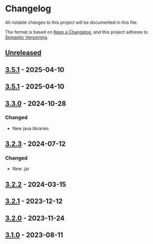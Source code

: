 # Changelog

All notable changes to this project will be documented in this file.

The format is based on [Keep a Changelog](https://keepachangelog.com/en/1.1.0/), and this project adheres
to [Semantic Versioning](https://semver.org/spec/v2.0.0.html).

## [Unreleased]

## [3.5.1] - 2025-04-10


## [3.5.1] - 2025-04-10


## [3.3.0] - 2024-10-28

### Changed

* New java libraries


## [3.2.3] - 2024-07-12

### Changed

* New .jar

## [3.2.2] - 2024-03-15

## [3.2.1] - 2023-12-12

## [3.2.0] - 2023-11-24

## [3.1.0] - 2023-08-11

[Unreleased]: https://github.com/rjdverse/rjd3tramoseats/compare/v3.5.1...HEAD
[3.5.1]: https://github.com/rjdverse/rjd3tramoseats/compare/v3.5.1...v3.5.1
[3.5.1]: https://github.com/rjdverse/rjd3tramoseats/compare/v3.3.0...v3.5.1
[3.3.0]: https://github.com/rjdverse/rjd3tramoseats/compare/v3.2.3...v3.3.0
[3.2.3]: https://github.com/rjdverse/rjd3tramoseats/compare/v3.2.2...v3.2.3
[3.2.2]: https://github.com/rjdverse/rjd3tramoseats/compare/v3.2.1...v3.2.2
[3.2.1]: https://github.com/rjdverse/rjd3tramoseats/compare/v3.2.0...v3.2.1
[3.2.0]: https://github.com/rjdverse/rjd3tramoseats/compare/v3.1.0...v3.2.0
[3.1.0]: https://github.com/rjdverse/rjd3tramoseats/releases/tag/v3.1.0
